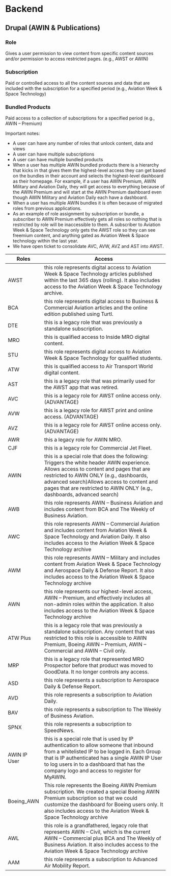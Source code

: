 # Backend

## Drupal (AWIN & Publications)

### Role
Gives a user permission to view content from specific content sources and/or permission to access restricted pages. (e.g., AWST or AWIN)
### Subscription
Paid or controlled access to all the content sources and data that are included with the subscription for a specified period (e.g., Aviation Week & Space Technology)

### Bundled Products
Paid access to a collection of subscriptions for a specified period (e.g., AWIN – Premium)

Important notes:
- A user can have any number of roles that unlock content, data and views 
- A user can have multiple subscriptions
- A user can have multiple bundled products 
- When a user has multiple AWIN bundled products there is a hierarchy that kicks in that gives them the highest-level access they can get based on the bundles in their account and selects the highest-level dashboard as their homepage.  For example, if a user has AWIN Premium, AWIN Military and Aviation Daily, they will get access to everything because of the AWIN Premium and will start at the AWIN Premium dashboard even though AWIN Military and Aviation Daily each have a dashboard.
- When a user has multiple AWIN bundles it is often because of migrated roles from previous applications.
- As an example of role assignment by subscription or bundle, a subscriber to AWIN Premium effectively gets all roles so nothing that is restricted by role will be inaccessible to them.  A subscriber to Aviation Week & Space Technology only gets the AWST role so they can see freemium content, and anything gated as Aviation Week & Space technology within the last year.
- We have open ticket to consolidate AVC, AVW, AVZ and AST into AWST.


| Roles        | Access |
| ------------ | ------ |
| AWST         |this role represents digital access to Aviation Week & Space Technology articles published within the last 365 days (rolling).  It also includes access to the Aviation Week & Space Technology archive.|
| BCA          |this role represents digital access to Business & Commercial Aviation articles and the online edition published using Turtl.|
| DTE          |this is a legacy role that was previously a standalone subscription. |
| MRO          |this is qualified access to Inside MRO digital content.|
| STU          |this role represents digital access to Aviation Week & Space Technology for qualified students.        |
| ATW          |this is qualified access to Air Transport World digital content.|
| AST          |this is a legacy role that was primarily used for the AWST app that was retired.       |
| AVC          |this is a legacy role for AWST online access only. (ADVANTAGE)|
| AVW          |this is a legacy role for AWST print and online access.  (ADVANTAGE)|
| AVZ          |this is a legacy role for AWST online access only. (ADVANTAGE)|
| AWR          |this a legacy role for AWIN MRO.|
| CJF          |this is a legacy role for Commercial Jet Fleet.|
| AWIN         |this is a special role that does the following: Triggers the white header AWIN experience. Allows access to content and pages that are restricted to AWIN ONLY (e.g., dashboards, advanced search)Allows access to content and pages that are restricted to AWIN ONLY (e.g., dashboards, advanced search)|
| AWB          |this role represents AWIN – Business Aviation and includes content from BCA and The Weekly of Business Aviation.|
| AWC          |this role represents AWIN – Commercial Aviation and includes content from Aviation Week & Space Technology and Aviation Daily.  It also includes access to the Aviation Week & Space Technology archive|
| AWM          |this role represents AWIN – Military and includes content from Aviation Week & Space Technology and Aerospace Daily & Defense Report.  It also includes access to the Aviation Week & Space Technology archive|
| AWN          |this role represents our highest-level access, AWIN – Premium, and effectively includes all non-admin roles within the application.  It also includes access to the Aviation Week & Space Technology archive|
| ATW Plus     |this is a legacy role that was previously a standalone subscription.  Any content that was restricted to this role is accessible to AWIN Premium, Boeing AWIN – Premium, AWIN – Commercial and AWIN – Civil only.|
| MRP          |this is a legacy role that represented MRO Prospector before that product was moved to GoodData.  It no longer controls any access.|
| ASD          |this role represents a subscription to Aerospace Daily & Defense Report.|
| AVD          |this role represents a subscription to Aviation Daily.|
| BAV          |this role represents a subscription to The Weekly of Business Aviation.|
| SPNX         |this role represents a subscription to SpeedNews.|
| AWIN IP User |this is a special role that is used by IP authentication to allow someone that inbound from a whitelisted IP to be logged in.  Each Group that is IP authenticated has a single AWIN IP User to log users in to a dashboard that has the company logo and access to register for MyAWIN.|
| Boeing_AWN   |This role represents the Boeing AWIN Premium subscription.  We created a special Boeing AWIN Premium subscription so that we could customize the dashboard for Boeing users only.  It also includes access to the Aviation Week & Space Technology archive |
| AWL          |this role is a grandfathered, legacy role that represents AWIN – Civil, which is the current AWIN – Commercial plus BCA and The Weekly of Business Aviation.  It also includes access to the Aviation Week & Space Technology archive   |
| AAM          |this role represents a subscription to Advanced Air Mobility Report.|
